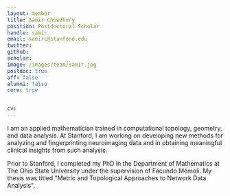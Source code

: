 ```yaml
---
layout: member
title: Samir Chowdhury
position: Postdoctoral Scholar
handle: samir
email: samirc@stanford.edu
twitter: 
github: 
scholar: 
image: /images/team/samir.jpg
postdoc: true
aff: false
alumni: false
core: true


cv: 
---
```


I am an applied mathematician trained in computational topology, geometry, and data analysis. At Stanford, I am working on developing new methods for analyzing and fingerprinting neuroimaging data and in obtaining meaningful clinical insights from such analysis.

Prior to Stanford, I completed my PhD in the Department of Mathematics at The Ohio State University under the supervision of Facundo Mémoli. My thesis was titled "Metric and Topological Approaches to Network Data Analysis".

